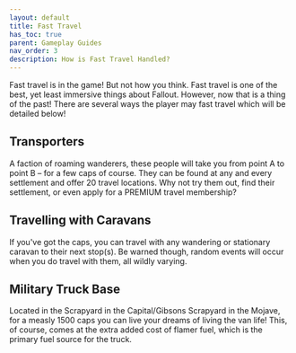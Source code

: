 ```yaml
---
layout: default
title: Fast Travel
has_toc: true
parent: Gameplay Guides
nav_order: 3
description: How is Fast Travel Handled?
---
```


Fast travel is in the game! But not how you think. Fast travel is one of the best, yet least immersive things about Fallout. However, now that is a thing of the past! There are several ways the player may fast travel which will be detailed below!

## **Transporters**

A faction of roaming wanderers, these people will take you from point A to point B – for a few caps of course. They can be found at any and every settlement and offer 20 travel locations. Why not try them out, find their settlement, or even apply for a PREMIUM travel membership? 

## **Travelling with Caravans**

If you've got the caps, you can travel with any wandering or stationary caravan to their next stop(s). Be warned though, random events will occur when you do travel with them, all wildly varying. 

## **Military Truck Base**

Located in the Scrapyard in the Capital/Gibsons Scrapyard in the Mojave, for a measly 1500 caps you can live your dreams of living the van life! This, of course, comes at the extra added cost of flamer fuel, which is the primary fuel source for the truck.
